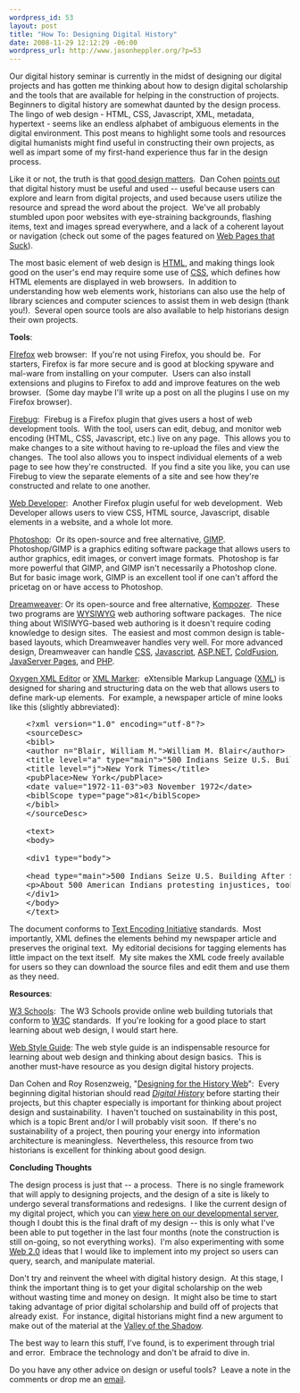 ```yaml
--- 
wordpress_id: 53
layout: post
title: "How To: Designing Digital History"
date: 2008-11-29 12:12:29 -06:00
wordpress_url: http://www.jasonheppler.org/?p=53
---
```

Our digital history seminar  is currently in the midst of designing  our digital projects and has gotten me thinking about how to design  digital scholarship and the tools that are available for helping in the  construction of projects.  Beginners to digital history are somewhat  daunted by the design process.  The lingo of web design - HTML, CSS,  Javascript, XML, metadata, hypertext - seems like an endless alphabet of  ambiguous elements in the digital environment. This post means to  highlight some tools and resources digital humanists might find useful  in constructing their own projects, as well as impart some of my  first-hand experience thus far in the design process.

Like it or  not, the truth is that <a href="http://chnm.gmu.edu/digitalhistory/designing/" target="_blank">good  design matters</a>.  Dan Cohen <a href="http://www.dancohen.org/2008/11/12/design-matters/" target="_blank">points out </a>that digital history must be useful and  used -- useful because users can explore and learn from digital  projects, and used because users utilize the resource and spread the  word about the project.  We've all probably stumbled upon poor websites  with eye-straining backgrounds, flashing items, text and images spread  everywhere, and a lack of a coherent layout or navigation (check out  some of the pages featured on <a href="http://www.webpagesthatsuck.com/" target="_blank">Web Pages  that Suck</a>).

The most basic element of web design is <a href="http://www.w3schools.com/html/default.asp" target="_blank">HTML</a>,  and making things look good on the user's end may require some use of <a href="http://www.w3schools.com/css/default.asp" target="_blank">CSS</a>,  which defines how HTML elements are displayed in web browsers.  In  addition to understanding how web elements work, historians can also use  the help of library sciences and computer sciences to assist them in  web design (thank you!).  Several open source tools are also available  to help historians design their own projects.

<strong>Tools</strong>:

<a href="http://www.mozilla.com/en-US/firefox/" target="_blank">FIrefox</a> web browser:  If you're not using Firefox, you should be.  For  starters, Firefox is far more secure and is good at blocking spyware and  mal-ware from installing on your computer.  Users can also install  extensions and plugins to Firefox to add and improve features on the web  browser.  (Some day maybe I'll write up a post on all the plugins I use  on my Firefox browser).

<a href="https://addons.mozilla.org/en-US/firefox/addon/1843" target="_blank">Firebug</a>:  Firebug is a Firefox plugin that gives  users a host of web development tools.  With the tool, users can edit,  debug, and monitor web encoding (HTML, CSS, Javascript, etc.) live on  any page.  This allows you to make changes to a site without having to  re-upload the files and view the changes.  The tool also allows you to  inspect individual elements of a web page to see how they're  constructed.  If you find a site you like, you can use Firebug to view  the separate elements of a site and see how they're constructed and  relate to one another.

<a href="https://addons.mozilla.org/en-US/firefox/addon/60" target="_blank">Web Developer</a>:  Another Firefox plugin useful for  web development.  Web Developer allows users to view CSS, HTML source,  Javascript, disable elements in a website, and a whole lot more.

<a href="http://www.adobe.com/products/photoshop/photoshop/" target="_blank">Photoshop</a>:  Or its open-source and free alternative,  <a href="http://www.gimp.org/" target="_blank">GIMP</a>.  Photoshop/GIMP is a graphics editing software  package that allows users to author graphics, edit images, or convert  image formats.  Photoshop is far more powerful that GIMP, and GIMP isn't  necessarily a Photoshop clone.  But for basic image work, GIMP is an  excellent tool if one can't afford the pricetag on or have access to  Photoshop.

<a href="http://www.adobe.com/products/dreamweaver/" target="_blank">Dreamweaver</a>:  Or its open-source and free alternative, <a href="http://kompozer.net/" target="_blank">Kompozer</a>.  These  two programs are <a href="http://en.wikipedia.org/wiki/WYSIWYG" target="_blank">WYSIWYG</a> web authoring software packages.  The nice thing about WISIWYG-based  web authoring is it doesn't require coding knowledge to design sites.   The easiest and most common design is table-based layouts, which  Dreamweaver handles very well. For more advanced design, Dreamweaver can  handle <a href="http://www.w3schools.com/css/css_reference.asp" target="_blank">CSS</a>, <a href="http://www.w3schools.com/jsref/default.asp" target="_blank">Javascript</a>,  <a href="http://www.asp.net/" target="_blank">ASP.NET</a>, <a href="http://www.adobe.com/products/coldfusion/" target="_blank">ColdFusion</a>,  <a href="http://en.wikipedia.org/wiki/JavaServer_Pages" target="_blank">JavaServer  Pages</a>, and <a href="http://www.w3schools.com/php/php_ref_array.asp" target="_blank">PHP</a>.

<a href="http://www.oxygenxml.com/">Oxygen  XML Editor</a> or <a href="http://www.download.com/XML-Marker/3000-7241_4-10202365.html" target="_blank">XML Marker</a>:  eXtensible Markup Language (<a href="http://www.w3schools.com/xml/default.asp" target="_blank">XML</a>)  is designed for sharing and structuring data on the web that allows  users to define mark-up elements.  For example, a newspaper article of  mine looks like this (slightly abbreviated):
<pre style="padding-left: 30px;">&lt;?xml version="1.0" encoding="utf-8"?&gt;
&lt;sourceDesc&gt;
&lt;bibl&gt;
&lt;author n="Blair, William M."&gt;William M. Blair&lt;/author&gt;
&lt;title level="a" type="main"&gt;"500 Indians Seize U.S. Building After Scuffle With Capital Police"&lt;/title&gt;
&lt;title level="j"&gt;New York Times&lt;/title&gt;
&lt;pubPlace&gt;New York&lt;/pubPlace&gt;
&lt;date value="1972-11-03"&gt;03 November 1972&lt;/date&gt;
&lt;biblScope type="page"&gt;81&lt;/biblScope&gt;
&lt;/bibl&gt;
&lt;/sourceDesc&gt;

&lt;text&gt;
&lt;body&gt;

&lt;div1 type="body"&gt;

&lt;head type="main"&gt;500 Indians Seize U.S. Building After Scuffle With Capital Police&lt;/head&gt;
&lt;p&gt;About 500 American Indians protesting injustices, took control tonight of the Bureau of Indian Affairs....&lt;/p&gt;
&lt;/div1&gt;
&lt;/body&gt;
&lt;/text&gt;</pre>
The document conforms to <a href="http://www.tei-c.org/index.xml" target="_blank">Text Encoding  Initiative</a> standards.  Most importantly, XML defines the elements  behind my newspaper article and preserves the original text.  My  editorial decisions for tagging elements has little impact on the text  itself.  My site makes the XML code freely available for users so they  can download the source files and edit them and use them as they need.

<strong>Resources</strong>:

<a href="http://www.w3schools.com/" target="_blank">W3 Schools</a>:   The W3 Schools provide online web building tutorials that conform to <a href="http://www.w3.org/" target="_blank">W3C</a> standards.  If you're looking for a good place to start learning about  web design, I would start here.

<a href="http://webstyleguide.com/" target="_blank">Web Style Guide</a>:  The web style guide is an indispensable resource for learning about web  design and thinking about design basics.  This is another must-have  resource as you design digital history projects.

Dan Cohen and Roy Rosenzweig, "<a href="http://chnm.gmu.edu/digitalhistory/designing/" target="_blank">Designing  for the History Web</a>":  Every beginning digital historian should  read <a href="http://chnm.gmu.edu/digitalhistory/index.php" target="_blank"><em>Digital  History</em></a> before starting their projects, but this chapter  especially is important for thinking about project design and  sustainability.  I haven't touched on sustainability in this post, which  is a topic Brent and/or I will probably visit soon.  If there's no  sustainability of a project, then pouring your energy into information  architecture is meaningless.  Nevertheless, this resource from two  historians is excellent for thinking about good design.

<strong>Concluding Thoughts</strong>

The design process is just that -- a process.  There is no single  framework that will apply to designing projects, and the design of a  site is likely to undergo several transformations and redesigns.  I like  the current design of my digital project, which you can <a href="http://segonku.unl.edu/~jheppler/index.htm" target="_blank">view  here on our developmental server</a>, though I doubt this is the final  draft of my design -- this is only what I've been able to put together  in the last four months (note the construction is still on-going, so not  everything works).  I'm also experimenting with some <a href="http://en.wikipedia.org/wiki/Web_2.0" target="_blank">Web 2.0</a> ideas that I would like to implement into my project so users can  query, search, and manipulate material.

Don't try and reinvent the wheel with digital history design.  At  this stage, I think the important thing is to get your digital  scholarship on the web without wasting time and money on design.  It  might also be time to start taking advantage of prior digital  scholarship and build off of projects that already exist.  For instance,  digital historians might find a new argument to make out of the  material at the <a href="http://valley.vcdh.virginia.edu/" target="_blank">Valley of  the Shadow</a>.

The best way to learn this stuff, I've found, is to experiment  through trial and error.  Embrace the technology and don't be afraid to  dive in.

Do you have any other advice on design or useful tools?  Leave a  note in the comments or drop me an <a href="mailto:jason.heppler@huskers.unl.edu">email</a>.

